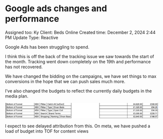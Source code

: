 # Google ads changes and performance

Assigned too: Ky 
Client: Beds Online
Created time: December 2, 2024 2:44 PM
Update Type: Reactive

Google Ads has been struggling to spend. 

I think this is off the back of the tracking issue we saw towards the start of the month. Tracking went down completely on the 19th and performance has not recovered. 

We have changed the bidding on the campaigns, we have set things to max conversions in the hope that we can push sales much more.

I’ve also changed the budgets to reflect the currently daily budgets in the media plan. 

![Screenshot 2024-11-27 at 17.00.14.png](Google%20ads%20changes%20and%20performance%201507dee22b1781ef8445f9e8eff9405d/Screenshot_2024-11-27_at_17.00.14.png)

I expect to see delayed attribution from this. On meta, we have pushed a load of budget into TOF for content views